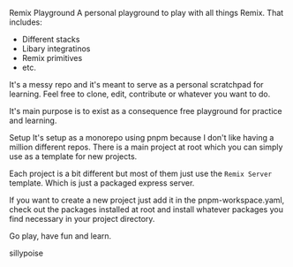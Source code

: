 Remix Playground
A personal playground to play with all things Remix. That includes:

- Different stacks
- Libary integratinos
- Remix primitives
- etc.

It's a messy repo and it's meant to serve as a personal scratchpad for learning. Feel free to clone, edit, contribute or whatever you want to do.

It's main purpose is to exist as a consequence free playground for practice and learning.

Setup
It's setup as a monorepo using pnpm because I don't like having a million different repos. There is a main project at root which you can simply use as a template for new projects.

Each project is a bit different but most of them just use the `Remix Server` template. Which is just a packaged express server.

If you want to create a new project just add it in the pnpm-workspace.yaml, check out the packages installed at root and install whatever packages you find necessary in your project directory.


Go play, have fun and learn.

sillypoise
